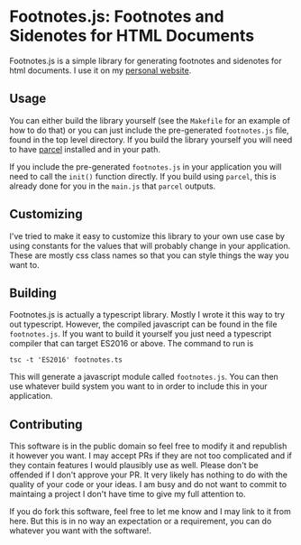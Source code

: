 # Footnotes.js: Footnotes and Sidenotes for HTML Documents

Footnotes.js is a simple library for generating footnotes and sidenotes for html documents.
I use it on my <a href="https://delimitedoptions.com">personal website</a>.

## Usage

You can either build the library yourself (see the `Makefile` for an example of how to do that) or you can just include
the pre-generated `footnotes.js` file, found in the top level directory. If you build the library yourself you will need
to have [parcel](https://parceljs.org/) installed and in your path.

If you include the pre-generated `footnotes.js` in your application you will need to call the `init()` function directly. If you
build using `parcel`, this is already done for you in the `main.js` that `parcel` outputs.

## Customizing

I've tried to make it easy to customize this library to your own use case by using constants for the values that will probably
change in your application. These are mostly css class names so that you can style things the way you want to.

## Building

Footnotes.js is actually a typescript library. Mostly I wrote it this way to try out typescript. However, the compiled
javascript can be found in the file `footnotes.js`. If you want to build it yourself you just need a typescript compiler
that can target ES2016 or above. The command to run is

    tsc -t 'ES2016' footnotes.ts

This will generate a javascript module called `footnotes.js`. You can then use whatever build system you want to in order to
include this in your application.

## Contributing

This software is in the public domain so feel free to modify it and republish it however you want. I may accept PRs
if they are not too complicated and if they contain features I would plausibly use as well. Please don't be offended
if I don't approve your PR. It very likely has nothing to do with the quality of your code or your ideas. I am busy
and do not want to commit to maintaing a project I don't have time to give my full attention to.

If you do fork this software, feel free to let me know and I may link to it from here. But this is in no way an
expectation or a requirement, you can do whatever you want with the software!.
